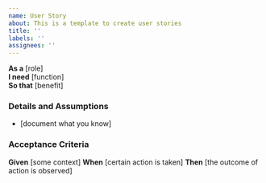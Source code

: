 ```yaml
---
name: User Story
about: This is a template to create user stories
title: ''
labels: ''
assignees: ''
---
```


**As a** [role]  
**I need** [function]  
**So that** [benefit]  
      
### Details and Assumptions
* [document what you know]      

### Acceptance Criteria     
**Given** [some context]
**When** [certain action is taken]
**Then** [the outcome of action is observed]
